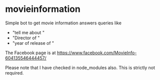 # movieinformation
Simple bot to get movie information
answers queries like 
- "tell me about <film name>"
- "Director of <film name>"
- "year of release of <film name>"

The Facebook page is at https://www.facebook.com/MovieInfo-604135546444457/

Please note that I have checked in node_modules also. This is strictly not required.

